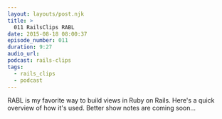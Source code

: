 ```yaml
---
layout: layouts/post.njk
title: >
  011 RailsClips RABL
date: 2015-08-18 08:00:37
episode_number: 011
duration: 9:27
audio_url:
podcast: rails-clips
tags:
  - rails_clips
  - podcast
---
```


RABL is my favorite way to build views in Ruby on Rails. Here's a quick overview of how it's used. Better show notes are coming soon...
